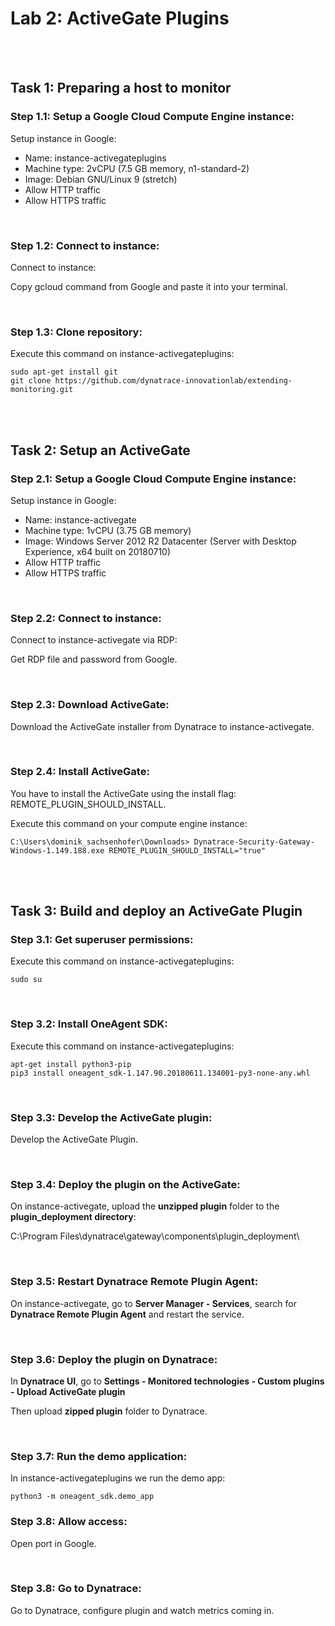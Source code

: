 # Lab 2: ActiveGate Plugins

<br>
<br>

## Task 1: Preparing a host to monitor

### Step 1.1: Setup a Google Cloud Compute Engine instance:

Setup instance in Google:

- Name: instance-activegateplugins
- Machine type: 2vCPU (7.5 GB memory, n1-standard-2)
- Image: Debian GNU/Linux 9 (stretch)
- Allow HTTP traffic
- Allow HTTPS traffic

<br>

### Step 1.2: Connect to instance:

Connect to instance:

Copy gcloud command from Google and paste it into your terminal.

<br>

### Step 1.3: Clone repository:

Execute this command on instance-activegateplugins:

```
sudo apt-get install git
git clone https://github.com/dynatrace-innovationlab/extending-monitoring.git
```

<br>
<br>

## Task 2: Setup an ActiveGate

### Step 2.1: Setup a Google Cloud Compute Engine instance:

Setup instance in Google:

- Name: instance-activegate
- Machine type: 1vCPU (3.75 GB memory)
- Image: Windows Server 2012 R2 Datacenter (Server with Desktop Experience, x64 built on 20180710)
- Allow HTTP traffic
- Allow HTTPS traffic

<br>

### Step 2.2: Connect to instance:

Connect to instance-activegate via RDP:

Get RDP file and password from Google.

<br>

### Step 2.3: Download ActiveGate:

Download the ActiveGate installer from Dynatrace to instance-activegate.

<br>

### Step 2.4: Install ActiveGate:

You have to install the ActiveGate using the install flag: REMOTE_PLUGIN_SHOULD_INSTALL.

Execute this command on your compute engine instance:

```
C:\Users\dominik_sachsenhofer\Downloads> Dynatrace-Security-Gateway-Windows-1.149.188.exe REMOTE_PLUGIN_SHOULD_INSTALL="true"
```

<br>
<br>

## Task 3: Build and deploy an ActiveGate Plugin

### Step 3.1: Get superuser permissions:

Execute this command on instance-activegateplugins:

```
sudo su
```

<br>

### Step 3.2: Install OneAgent SDK:

Execute this command on instance-activegateplugins:

```
apt-get install python3-pip
pip3 install oneagent_sdk-1.147.90.20180611.134001-py3-none-any.whl 
```

<br>

### Step 3.3: Develop the ActiveGate plugin:

Develop the ActiveGate Plugin.

<br>

### Step 3.4: Deploy the plugin on the ActiveGate:

On instance-activegate, upload the __unzipped plugin__ folder to the __plugin_deployment directory__:

C:\Program Files\dynatrace\gateway\components\plugin_deployment\

<br>

### Step 3.5: Restart Dynatrace Remote Plugin Agent:

On instance-activegate, go to __Server Manager - Services__, search for __Dynatrace Remote Plugin Agent__ and restart the service.

<br>

### Step 3.6: Deploy the plugin on Dynatrace:

In __Dynatrace UI__, go to __Settings - Monitored technologies - Custom plugins - Upload ActiveGate plugin__

Then upload __zipped plugin__ folder to Dynatrace.

<br>

### Step 3.7: Run the demo application:

In instance-activegateplugins we run the demo app:

```
python3 -m oneagent_sdk.demo_app
```

### Step 3.8: Allow access:

Open port in Google.

<br>

### Step 3.8: Go to Dynatrace:

Go to Dynatrace, configure plugin and watch metrics coming in.
